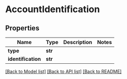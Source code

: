 # AccountIdentification

## Properties
Name | Type | Description | Notes
------------ | ------------- | ------------- | -------------
**type** | **str** |  | 
**identification** | **str** |  | 

[[Back to Model list]](../README.md#documentation-for-models) [[Back to API list]](../README.md#documentation-for-api-endpoints) [[Back to README]](../README.md)


